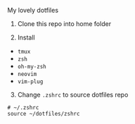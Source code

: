 My lovely dotfiles

1. Clone this repo into home folder

2. Install
- `tmux`
- `zsh`
- `oh-my-zsh`
- `neovim`
- `vim-plug`

3. Change `.zshrc` to source dotfiles repo

```
# ~/.zshrc
source ~/dotfiles/zshrc
```

